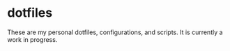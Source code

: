 # dotfiles

These are my personal dotfiles, configurations, and scripts. It is currently a work in progress.